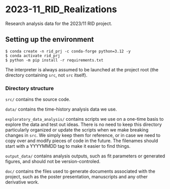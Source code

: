 # 2023-11_RID_Realizations
Research analysis data for the 2023/11 RID project.

## Setting up the environment

```
$ conda create -n rid_prj -c conda-forge python=3.12 -y
$ conda activate rid_prj
$ python -m pip install -r requirements.txt
```

The interpreter is always assumed to be launched at the project root (the directory containing `src`, not `src` itself).

### Directory structure

`src/` contains the source code.

`data/` contains the time-history analysis data we use.

`exploratory_data_analysis/` contains scripts we use on a one-time basis to explore the data and test out ideas.
There is no need to keep this directory particularly organized or update the scripts when we make breaking changes in `src`.
We simply keep them for reference, or in case we need to copy over and modify pieces of code in the future.
The filenames should start with a YYYYMMDD tag to make it easier to find things.

`output_data/` contains analysis outputs, such as fit parameters or generated figures, and should not be version-controled.

`doc/` contains the files used to generate documents associated with the project, such as the poster presentation, manuscripts and any other derivative work.


